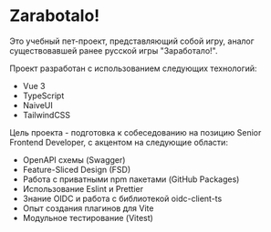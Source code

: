 # Zarabotalo!

Это учебный пет-проект, представляющий собой игру, аналог существовавшей ранее русской игры "Заработало!".

Проект разработан с использованием следующих технологий:
*   Vue 3
*   TypeScript
*   NaiveUI
*   TailwindCSS

Цель проекта - подготовка к собеседованию на позицию Senior Frontend Developer, с акцентом на следующие области:
*   OpenAPI схемы (Swagger)
*   Feature-Sliced Design (FSD)
*   Работа с приватными npm пакетами (GitHub Packages)
*   Использование Eslint и Prettier
*   Знание OIDC и работа с библиотекой oidc-client-ts
*   Опыт создания плагинов для Vite
*   Модульное тестирование (Vitest)